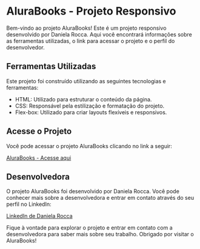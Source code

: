 # AluraBooks - Projeto Responsivo

Bem-vindo ao projeto AluraBooks! Este é um projeto responsivo desenvolvido por Daniela Rocca. Aqui você encontrará informações sobre as ferramentas utilizadas, o link para acessar o projeto e o perfil do desenvolvedor.

## Ferramentas Utilizadas

Este projeto foi construído utilizando as seguintes tecnologias e ferramentas:

- HTML: Utilizado para estruturar o conteúdo da página.
- CSS: Responsável pela estilização e formatação do projeto.
- Flex-box: Utilizado para criar layouts flexíveis e responsivos.

## Acesse o Projeto

Você pode acessar o projeto AluraBooks clicando no link a seguir:

[AluraBooks - Acesse aqui](https://daniirocca.github.io/alurabooks/)

## Desenvolvedora

O projeto AluraBooks foi desenvolvido por Daniela Rocca. Você pode conhecer mais sobre a desenvolvedora e entrar em contato através do seu perfil no LinkedIn:

[LinkedIn de Daniela Rocca](https://www.linkedin.com/in/daniirocca/)

Fique à vontade para explorar o projeto e entrar em contato com a desenvolvedora para saber mais sobre seu trabalho. Obrigado por visitar o AluraBooks!
